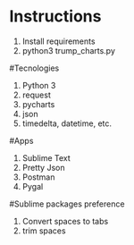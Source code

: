 Instructions
=============

1. Install requirements
2. python3 trump_charts.py

#Tecnologies

1. Python 3
2. request
3. pycharts
4. json
5. timedelta, datetime, etc.

 #Apps

1. Sublime Text
2. Pretty Json
3. Postman
4. Pygal

#Sublime packages preference
1. Convert spaces to tabs
2. trim spaces
